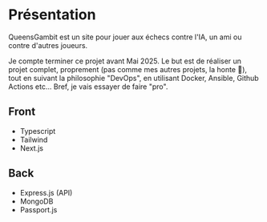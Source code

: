# Présentation

QueensGambit est un site pour jouer aux échecs contre l'IA, un ami ou contre d'autres joueurs. 

Je compte terminer ce projet avant Mai 2025. Le but est de réaliser un projet complet, proprement (pas comme mes autres projets, la honte 🥺), tout en suivant la philosophie "DevOps",
en utilisant Docker, Ansible, Github Actions etc... Bref, je vais essayer de faire "pro". 

## Front
* Typescript
* Tailwind
* Next.js

## Back
* Express.js (API)
* MongoDB
* Passport.js

  
  

